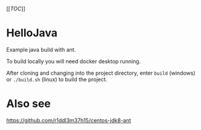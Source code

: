 [[_TOC_]]

# HelloJava

Example java build with ant.

To build locally you will need docker desktop running. 

After cloning and changing into the project directory, enter `build` (windows) or `./build.sh` (linux) to build the project. 

# Also see

https://github.com/r1ddl3m37h15/centos-jdk8-ant

